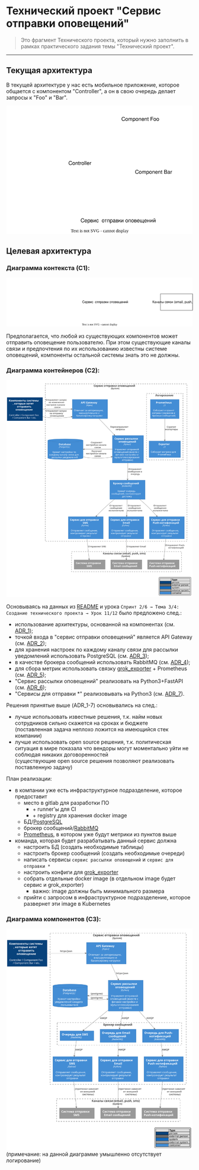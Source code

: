 # Технический проект "Сервис отправки оповещений"

> Это фрагмент Технического проекта, который нужно заполнить в рамках практического задания темы "Технический проект".
---

## Текущая архитектура

В текущей архитектуре у нас есть мобильное приложение, которое общается с компонентом "Controller", а он в свою очередь делает запросы к "Foo" и "Bar".

![alt text](static/current_arch.svg)


## Целевая архитектура

### Диаграмма контекста (C1):
![C1](static/c1.svg)

Предполагается, что любой из существующих компонентов может отправить оповещение пользователю. При этом существующие каналы связи и предпочтения по их использованию известны системе оповещений, компоненты остальной системы знать это не должны.

### Диаграмма контейнеров (C2):
![C2](static/c2.svg)

Основываясь на данных из [README](README.md) и урока `Спринт 2/6 → Тема 3/4: Создание технического проекта → Урок 11/12` было предложено след.:
* использование архитектуры, основанной на компонентах (см. [ADR_1](ADR/ADR_1.md));
* точкой входа в "сервис отправки оповещений" является API Gateway (см. [ADR_2](ADR/ADR_2.md));
* для хранения настроек по каждому каналу связи для рассылки уведомлений использовать PostgreSQL (см. [ADR_3](ADR/ADR_3.md));
* в качестве брокера сообщений использовать RabbitMQ (см. [ADR_4](ADR/ADR_4.md));
* для сбора метрик использовать связку [grok_exporter](https://github.com/fstab/grok_exporter) + Prometheus (см. [ADR_5](ADR/ADR_5.md));
* "Сервис рассылки оповещений" реализовать на Python3+FastAPI (см. [ADR_6](ADR/ADR_6.md));
* "Сервисы для отправки *" реализовывать на Python3 (см. [ADR_7](ADR/ADR_7.md)).

Решения принятые выше (ADR_1-7) основывались на след.:
* лучше использовать известные решения, т.к. найм новых сотрудников сильно скажется на сроках и бюджете\
  (поставленная задача неплохо ложится на имеющийся стек компании)
* лучше использовать open source решения, т.к. политическая ситуация в мире показала что вендоры могут моментально уйти не соблюдая никаких договоренностей\
  (существующие open source решения позволяют реализовать поставленную задачу)

План реализации:
* в компании уже есть инфраструктурное подразделение, которое предоставит 
  * место в gitlab для разработки ПО 
    * \+ runner'ы для CI
    * \+ registry для хранения docker image
  * БД/[PostgreSQL](https://www.postgresql.org)
  * брокер сообщений/[RabbitMQ](https://www.rabbitmq.com)
  * [Prometheus](https://prometheus.io), в котором уже будут метрики из пунктов выше
* команда, которая будет разрабатывать данный сервис должна
  * настроить БД (создать необходимые таблицы)
  * настроить брокер сообщений (создать необходимые очереди)
  * написать сервисы `сервис рассылки оповещений` и `сервис для отправки *`
  * настроить конфиги для [grok_exporter](https://github.com/fstab/grok_exporter) 
  * собрать отдельные docker image (в отдельном image будет сервис и grok_exporter)
    * важно: image должны быть минимального размера
  * прийти с запросом в инфраструктурное подразделение, которое развернет эти image в Kubernetes

### Диаграмма компонентов (C3):
![C3](static/c3.svg)
(примечание: на данной диаграмме умышленно отсутствует логирование)
